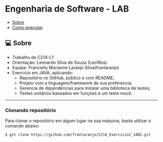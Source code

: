 # Engenharia de Software - LAB

- [Sobre](#-sobre)
- [Como executar](#-como-executar)

## 💻 Sobre

- Trabalho de C214-L1
- Orientação: Leonardo Silva de Souza (Leo18ss)
- Equipe: Francielly Marianne Laranjo Silva(franlaranjo)
- Exercício em JAVA, aplicando:
    - Repositório no GitHub, público e com README;
    - Projeto com a linguagem/framework de sua preferencia;
    - Gerencia de dependências para instalar uma biblioteca de testes;
    - Testes unitários baseados em funções e um teste mock.
    
---

### Clonando repositório

Para clonar o repositório em algum lugar na sua máquina, basta utilizar o comando abaixo:
```bash
$ git clone https://github.com/franlaranjo/C214_Exercicio1_1402.git
```
